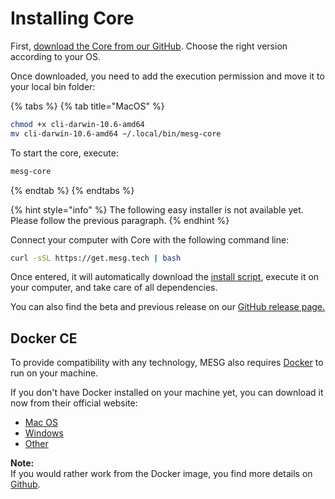 # Installing Core

First, [download the Core from our GitHub](https://github.com/mesg-foundation/core/releases). Choose the right version according to your OS.

Once downloaded, you need to add the execution permission and move it to your local bin folder:

{% tabs %}
{% tab title="MacOS" %}
```bash
chmod +x cli-darwin-10.6-amd64  
mv cli-darwin-10.6-amd64 ~/.local/bin/mesg-core
```

To start the core, execute:

```bash
mesg-core
```
{% endtab %}
{% endtabs %}

{% hint style="info" %}
The following easy installer is not available yet. Please follow the previous paragraph.
{% endhint %}

Connect your computer with Core with the following command line:

```bash
curl -sSL https://get.mesg.tech | bash
```

Once entered, it will automatically download the [install script](https://get.mesg.tech), execute it on your computer, and take care of all dependencies.

You can also find the beta and previous release on our [GitHub release page.](https://github.com/mesg-foundation/core/releases)

## Docker CE

To provide compatibility with any technology, MESG also requires [Docker](https://www.docker.com/) to run on your machine.

If you don't have Docker installed on your machine yet, you can download it now from their official website:

* [Mac OS](https://www.docker.com/docker-mac)
* [Windows](https://www.docker.com/docker-windows)
* [Other](https://docs.docker.com/engine/installation/)

**Note:**  
If you would rather work from the Docker image, you find more details on [Github](https://github.com/mesg-foundation/application).



